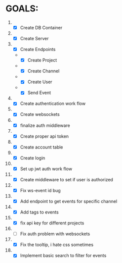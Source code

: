 # GOALS:

1. - [x] Create DB Container
2. - [x] Create Server
3. - [x] Create Endpoints
   - - [x] Create Project
   - - [x] Create Channel
   - - [x] Create User
   - - [x] Send Event
 4. - [x] Create authentication work flow
 5. - [x] Create websockets
 6. - [x] finalize auth middleware 
 7. - [x] Create proper api token
 8. - [x] Create account table 
 9. - [x] Create login 
 10. - [x] Set up jwt auth work flow
 11. - [x] Create middleware to set if user is authorized
 12. - [x] Fix ws-event id bug
 13. - [x] Add endpoint to get events for specific channel
 14. - [x] Add tags to events
 15. - [x] fix api key for different projects
 16. - [ ] Fix auth problem with websockets
 17. - [x] Fix the tooltip, i hate css sometimes
 18. - [x] Implement basic search to filter for events
